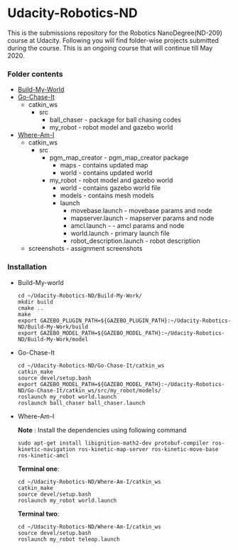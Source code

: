 # Udacity-Robotics-ND
This is the submissions repository for the Robotics NanoDegree(ND-209) course at Udacity. Following you will find folder-wise projects submitted during the course. This is an ongoing course that will continue till May 2020.


### Folder contents
* [Build-My-World](https://github.com/scifiswapnil/Udacity-Robotics-ND/tree/master/Build-My-World)
* [Go-Chase-It](https://github.com/scifiswapnil/Udacity-Robotics-ND/tree/master/Go-Chase-It)
    * catkin_ws 
        * src 
            * ball_chaser - package for ball chasing codes
            * my_robot - robot model and gazebo world
* [Where-Am-I](https://github.com/scifiswapnil/Udacity-Robotics-ND/tree/master/Where-Am-I)
    * catkin_ws 
        * src 
            * pgm_map_creator - pgm_map_creator package
                * maps - contains updated map
                * world - contains updated world
            * my_robot - robot model and gazebo world
                * world - contains gazebo world file
                * models - contains mesh models
                * launch 
                    * movebase.launch - movebase params and node
                    * mapserver.launch - mapserver params and node
                    * amcl.launch - - amcl params and node
                    * world.launch - primary launch file
                    * robot_description.launch - robot description
    * screenshots - assignment screenshots
    
            
            

### Installation 
* Build-My-world 
    ```
    cd ~/Udacity-Robotics-ND/Build-My-Work/
    mkdir build
    cmake .. 
    make
    export GAZEBO_PLUGIN_PATH=${GAZEBO_PLUGIN_PATH}:~/Udacity-Robotics-ND/Build-My-Work/build
    export GAZEBO_MODEL_PATH=${GAZEBO_MODEL_PATH}:~/Udacity-Robotics-ND/Build-My-Work/model
    ```
* Go-Chase-It
    ```
    cd ~/Udacity-Robotics-ND/Go-Chase-It/catkin_ws
    catkin_make
    source devel/setup.bash
    export GAZEBO_MODEL_PATH=${GAZEBO_MODEL_PATH}:~/Udacity-Robotics-ND/Go-Chase-It/catkin_ws/src/my_robot/models/
    roslaunch my_robot world.launch
    roslaunch ball_chaser ball_chaser.launch
    ```
    
* Where-Am-I

   **Note** : Install the dependencies using following command 
    ```
    sudo apt-get install libignition-math2-dev protobuf-compiler ros-kinetic-navigation ros-kinetic-map-server ros-kinetic-move-base ros-kinetic-amcl
    ```
   
   __Terminal one__:
   ```
   cd ~/Udacity-Robotics-ND/Where-Am-I/catkin_ws
   catkin_make
   source devel/setup.bash
   roslaunch my_robot world.launch
   ```
   __Terminal two__:
   ```
   cd ~/Udacity-Robotics-ND/Where-Am-I/catkin_ws
   source devel/setup.bash
   roslaunch my_robot teleop.launch
   ```


